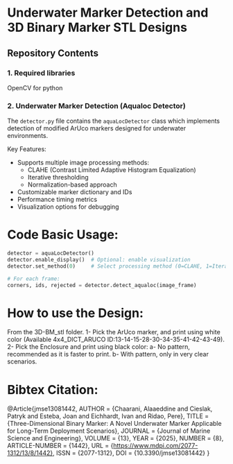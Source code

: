 # Underwater Marker Detection and 3D Binary Marker STL Designs


## Repository Contents

### 1. Required libraries

OpenCV for python

### 2. Underwater Marker Detection (Aqualoc Detector)

The `detector.py` file contains the `aquaLocDetector` class which implements detection of modified ArUco markers designed for underwater environments.

Key Features:
- Supports multiple image processing methods:
  - CLAHE (Contrast Limited Adaptive Histogram Equalization)
  - Iterative thresholding
  - Normalization-based approach
- Customizable marker dictionary and IDs
- Performance timing metrics
- Visualization options for debugging

# Code Basic Usage:
```python
detector = aquaLocDetector()
detector.enable_display()  # Optional: enable visualization
detector.set_method(0)     # Select processing method (0=CLAHE, 1=Iterative, 2=Normalization)

# For each frame:
corners, ids, rejected = detector.detect_aqualoc(image_frame)

```

# How to use the Design: 
From the 3D-BM_stl folder. 
1- Pick the ArUco marker, and print using white color (Available 4x4_DICT_ARUCO ID:13-14-15-28-30-34-35-41-42-43-49). 
2- Pick the Enclosure and print using black color: 
  a- No pattern, recommended as it is faster to print. 
  b- With pattern, only in very clear scenarios. 


# Bibtex Citation: 

@Article{jmse13081442,
AUTHOR = {Chaarani, Alaaeddine and Cieslak, Patryk and Esteba, Joan and Eichhardt, Ivan and Ridao, Pere},
TITLE = {Three-Dimensional Binary Marker: A Novel Underwater Marker Applicable for Long-Term Deployment Scenarios},
JOURNAL = {Journal of Marine Science and Engineering},
VOLUME = {13},
YEAR = {2025},
NUMBER = {8},
ARTICLE-NUMBER = {1442},
URL = {https://www.mdpi.com/2077-1312/13/8/1442},
ISSN = {2077-1312},
DOI = {10.3390/jmse13081442}
}



